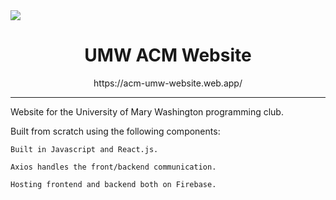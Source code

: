 
<img align='center' src='https://github.com/KoboldAdvocate/umw-acm-website/blob/master/src/assets/acmlogo.png' />

<h1 align='center'>
UMW ACM Website
</h1>

<p align='center'>
https://acm-umw-website.web.app/


---
Website for the University of Mary Washington programming club.

Built from scratch using the following components:

```
Built in Javascript and React.js.

Axios handles the front/backend communication.

Hosting frontend and backend both on Firebase.
```
</p>
